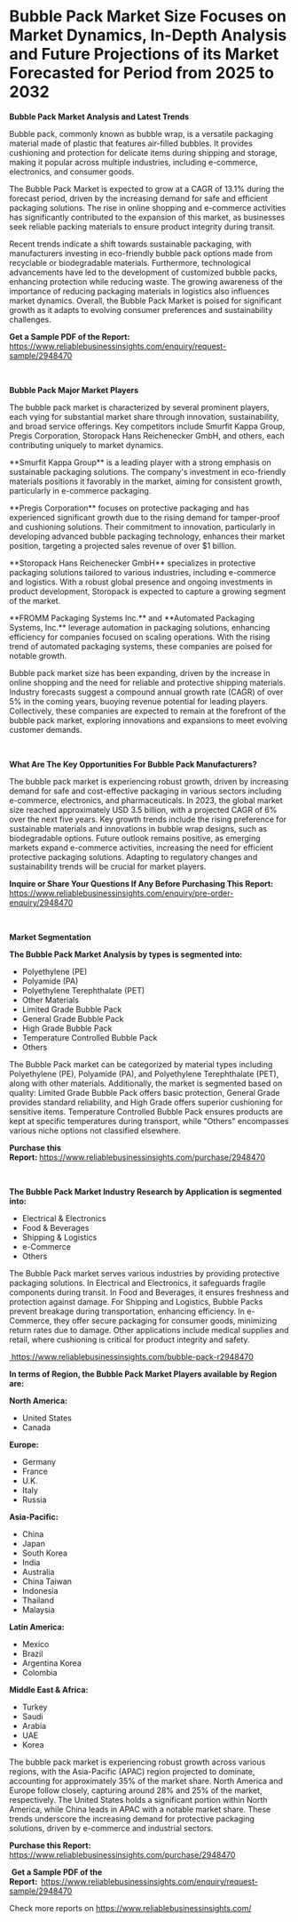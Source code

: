 <p><h1>Bubble Pack Market Size Focuses on Market Dynamics, In-Depth Analysis and Future Projections of its Market Forecasted for Period from 2025 to 2032</h1></p><p><strong>Bubble Pack Market Analysis and Latest Trends</strong></p>
<p><p>Bubble pack, commonly known as bubble wrap, is a versatile packaging material made of plastic that features air-filled bubbles. It provides cushioning and protection for delicate items during shipping and storage, making it popular across multiple industries, including e-commerce, electronics, and consumer goods. </p><p>The Bubble Pack Market is expected to grow at a CAGR of 13.1% during the forecast period, driven by the increasing demand for safe and efficient packaging solutions. The rise in online shopping and e-commerce activities has significantly contributed to the expansion of this market, as businesses seek reliable packing materials to ensure product integrity during transit. </p><p>Recent trends indicate a shift towards sustainable packaging, with manufacturers investing in eco-friendly bubble pack options made from recyclable or biodegradable materials. Furthermore, technological advancements have led to the development of customized bubble packs, enhancing protection while reducing waste. The growing awareness of the importance of reducing packaging materials in logistics also influences market dynamics. Overall, the Bubble Pack Market is poised for significant growth as it adapts to evolving consumer preferences and sustainability challenges.</p></p>
<p><strong>Get a Sample PDF of the Report:&nbsp;</strong> <a href="https://www.reliablebusinessinsights.com/enquiry/request-sample/2948470?utm_campaign=3086&utm_medium=2&utm_source=Github&utm_content=ia&utm_term=12032025&utm_id=bubble-pack">https://www.reliablebusinessinsights.com/enquiry/request-sample/2948470</a></p>
<p>&nbsp;</p>
<p><strong>Bubble Pack Major Market Players</strong></p>
<p><p>The bubble pack market is characterized by several prominent players, each vying for substantial market share through innovation, sustainability, and broad service offerings. Key competitors include Smurfit Kappa Group, Pregis Corporation, Storopack Hans Reichenecker GmbH, and others, each contributing uniquely to market dynamics.</p><p>**Smurfit Kappa Group** is a leading player with a strong emphasis on sustainable packaging solutions. The company's investment in eco-friendly materials positions it favorably in the market, aiming for consistent growth, particularly in e-commerce packaging. </p><p>**Pregis Corporation** focuses on protective packaging and has experienced significant growth due to the rising demand for tamper-proof and cushioning solutions. Their commitment to innovation, particularly in developing advanced bubble packaging technology, enhances their market position, targeting a projected sales revenue of over $1 billion.</p><p>**Storopack Hans Reichenecker GmbH** specializes in protective packaging solutions tailored to various industries, including e-commerce and logistics. With a robust global presence and ongoing investments in product development, Storopack is expected to capture a growing segment of the market.</p><p>**FROMM Packaging Systems Inc.** and **Automated Packaging Systems, Inc.** leverage automation in packaging solutions, enhancing efficiency for companies focused on scaling operations. With the rising trend of automated packaging systems, these companies are poised for notable growth.</p><p>Bubble pack market size has been expanding, driven by the increase in online shopping and the need for reliable and protective shipping materials. Industry forecasts suggest a compound annual growth rate (CAGR) of over 5% in the coming years, buoying revenue potential for leading players. Collectively, these companies are expected to remain at the forefront of the bubble pack market, exploring innovations and expansions to meet evolving customer demands.</p></p>
<p>&nbsp;</p>
<p><strong>What Are The Key Opportunities For Bubble Pack Manufacturers?</strong></p>
<p><p>The bubble pack market is experiencing robust growth, driven by increasing demand for safe and cost-effective packaging in various sectors including e-commerce, electronics, and pharmaceuticals. In 2023, the global market size reached approximately USD 3.5 billion, with a projected CAGR of 6% over the next five years. Key growth trends include the rising preference for sustainable materials and innovations in bubble wrap designs, such as biodegradable options. Future outlook remains positive, as emerging markets expand e-commerce activities, increasing the need for efficient protective packaging solutions. Adapting to regulatory changes and sustainability trends will be crucial for market players.</p></p>
<p><strong>Inquire or Share Your Questions If Any Before Purchasing This Report:</strong> <a href="https://www.reliablebusinessinsights.com/enquiry/pre-order-enquiry/2948470?utm_campaign=3086&utm_medium=2&utm_source=Github&utm_content=ia&utm_term=12032025&utm_id=bubble-pack">https://www.reliablebusinessinsights.com/enquiry/pre-order-enquiry/2948470</a></p>
<p>&nbsp;</p>
<p><strong>Market Segmentation</strong></p>
<p><strong>The Bubble Pack Market Analysis by types is segmented into:</strong></p>
<p><ul><li>Polyethylene (PE)</li><li>Polyamide (PA)</li><li>Polyethylene Terephthalate (PET)</li><li>Other Materials</li><li>Limited Grade Bubble Pack</li><li>General Grade Bubble Pack</li><li>High Grade Bubble Pack</li><li>Temperature Controlled Bubble Pack</li><li>Others</li></ul></p>
<p><p>The Bubble Pack market can be categorized by material types including Polyethylene (PE), Polyamide (PA), and Polyethylene Terephthalate (PET), along with other materials. Additionally, the market is segmented based on quality: Limited Grade Bubble Pack offers basic protection, General Grade provides standard reliability, and High Grade offers superior cushioning for sensitive items. Temperature Controlled Bubble Pack ensures products are kept at specific temperatures during transport, while "Others" encompasses various niche options not classified elsewhere.</p></p>
<p><strong>Purchase this Report:&nbsp;</strong><a href="https://www.reliablebusinessinsights.com/purchase/2948470?utm_campaign=3086&utm_medium=2&utm_source=Github&utm_content=ia&utm_term=12032025&utm_id=bubble-pack">https://www.reliablebusinessinsights.com/purchase/2948470</a></p>
<p>&nbsp;</p>
<p><strong>The Bubble Pack Market Industry Research by Application is segmented into:</strong></p>
<p><ul><li>Electrical & Electronics</li><li>Food & Beverages</li><li>Shipping & Logistics</li><li>e-Commerce</li><li>Others</li></ul></p>
<p><p>The Bubble Pack market serves various industries by providing protective packaging solutions. In Electrical and Electronics, it safeguards fragile components during transit. In Food and Beverages, it ensures freshness and protection against damage. For Shipping and Logistics, Bubble Packs prevent breakage during transportation, enhancing efficiency. In e-Commerce, they offer secure packaging for consumer goods, minimizing return rates due to damage. Other applications include medical supplies and retail, where cushioning is critical for product integrity and safety.</p></p>
<p><a href="https://www.reliablebusinessinsights.com/bubble-pack-r2948470?utm_campaign=3086&utm_medium=2&utm_source=Github&utm_content=ia&utm_term=12032025&utm_id=bubble-pack">&nbsp;https://www.reliablebusinessinsights.com/bubble-pack-r2948470</a></p>
<p><strong>In terms of Region, the Bubble Pack Market Players available by Region are:</strong></p>
<p>
    <p> <strong> North America: </strong>
        <ul>
            <li>United States</li>
            <li>Canada</li>
        </ul>
        </p> 
    <p> <strong> Europe: </strong>
        <ul>
            <li>Germany</li>
            <li>France</li>
            <li>U.K.</li>
            <li>Italy</li>
            <li>Russia</li>
        </ul>
        </p> 
    <p> <strong> Asia-Pacific: </strong>
        <ul>
            <li>China</li>
            <li>Japan</li>
            <li>South Korea</li>
            <li>India</li>
            <li>Australia</li>
            <li>China Taiwan</li>
            <li>Indonesia</li>
            <li>Thailand</li>
            <li>Malaysia</li>
        </ul>
        </p> 
    <p> <strong> Latin America: </strong>
        <ul>
            <li>Mexico</li>
            <li>Brazil</li>
            <li>Argentina Korea</li>
            <li>Colombia</li>
        </ul>
        </p> 
    <p> <strong> Middle East & Africa: </strong>
        <ul>
            <li>Turkey</li>
            <li>Saudi</li>
            <li>Arabia</li>
            <li>UAE</li>
            <li>Korea</li>
        </ul>
    </p>
    </p>
<p><p>The bubble pack market is experiencing robust growth across various regions, with the Asia-Pacific (APAC) region projected to dominate, accounting for approximately 35% of the market share. North America and Europe follow closely, capturing around 28% and 25% of the market, respectively. The United States holds a significant portion within North America, while China leads in APAC with a notable market share. These trends underscore the increasing demand for protective packaging solutions, driven by e-commerce and industrial sectors.</p></p>
<p><strong>Purchase this Report: </strong><a href="https://www.reliablebusinessinsights.com/purchase/2948470?utm_campaign=3086&utm_medium=2&utm_source=Github&utm_content=ia&utm_term=12032025&utm_id=bubble-pack">https://www.reliablebusinessinsights.com/purchase/2948470</a></p>
<p>&nbsp;<strong>Get a Sample PDF of the Report:&nbsp;&nbsp;</strong><a href="https://www.reliablebusinessinsights.com/enquiry/request-sample/2948470?utm_campaign=3086&utm_medium=2&utm_source=Github&utm_content=ia&utm_term=12032025&utm_id=bubble-pack">https://www.reliablebusinessinsights.com/enquiry/request-sample/2948470</a></p>
<p><strong></strong></p>
<p>Check more reports on <a href="https://www.reliablebusinessinsights.com/?utm_campaign=3086&utm_medium=2&utm_source=Github&utm_content=ia&utm_term=12032025&utm_id=bubble-pack">https://www.reliablebusinessinsights.com/</a></p>